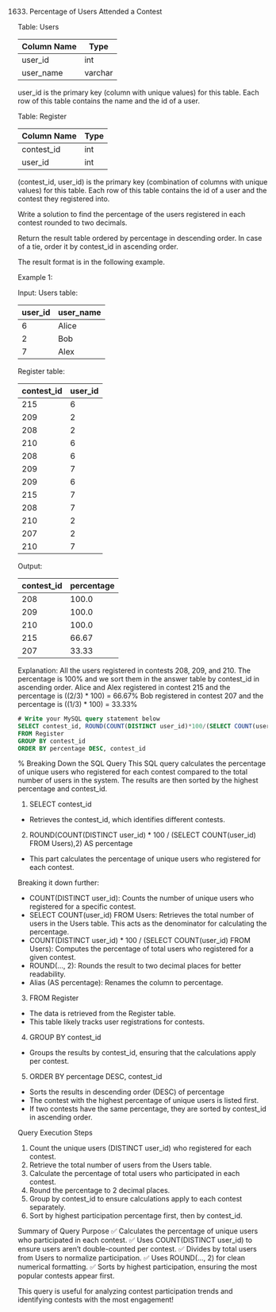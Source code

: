 1633. Percentage of Users Attended a Contest

Table: Users

| Column Name | Type    |
|-------------|---------|
| user_id     | int     |
| user_name   | varchar |

user_id is the primary key (column with unique values) for this table.
Each row of this table contains the name and the id of a user.
 

Table: Register

| Column Name | Type    |
|-------------|---------|
| contest_id  | int     |
| user_id     | int     |

(contest_id, user_id) is the primary key (combination of columns with unique values) for this table.
Each row of this table contains the id of a user and the contest they registered into.
 

Write a solution to find the percentage of the users registered in each contest rounded to two decimals.

Return the result table ordered by percentage in descending order. In case of a tie, order it by contest_id in ascending order.

The result format is in the following example.

 

Example 1:

Input: 
Users table:

| user_id | user_name |
|---------|-----------|
| 6       | Alice     |
| 2       | Bob       |
| 7       | Alex      |

Register table:

| contest_id | user_id |
|------------|---------|
| 215        | 6       |
| 209        | 2       |
| 208        | 2       |
| 210        | 6       |
| 208        | 6       |
| 209        | 7       |
| 209        | 6       |
| 215        | 7       |
| 208        | 7       |
| 210        | 2       |
| 207        | 2       |
| 210        | 7       |

Output: 

| contest_id | percentage |
|------------|------------|
| 208        | 100.0      |
| 209        | 100.0      |
| 210        | 100.0      |
| 215        | 66.67      |
| 207        | 33.33      |

Explanation: 
All the users registered in contests 208, 209, and 210. The percentage is 100% and we sort them in the answer table by contest_id in ascending order.
Alice and Alex registered in contest 215 and the percentage is ((2/3) * 100) = 66.67%
Bob registered in contest 207 and the percentage is ((1/3) * 100) = 33.33%

```sql
# Write your MySQL query statement below
SELECT contest_id, ROUND(COUNT(DISTINCT user_id)*100/(SELECT COUNT(user_id) FROM Users),2) AS percentage
FROM Register 
GROUP BY contest_id 
ORDER BY percentage DESC, contest_id
```

% Breaking Down the SQL Query
This SQL query calculates the percentage of unique users who registered for each contest compared to the total number of users in the system. The results are then sorted by the highest percentage and contest_id.

1. SELECT contest_id
- Retrieves the contest_id, which identifies different contests.

2. ROUND(COUNT(DISTINCT user_id) * 100 / (SELECT COUNT(user_id) FROM Users),2) AS percentage
- This part calculates the percentage of unique users who registered for each contest.

Breaking it down further:
- COUNT(DISTINCT user_id): Counts the number of unique users who registered for a specific contest.
- SELECT COUNT(user_id) FROM Users: Retrieves the total number of users in the Users table. This acts as the denominator for calculating the percentage.
- COUNT(DISTINCT user_id) * 100 / (SELECT COUNT(user_id) FROM Users): Computes the percentage of total users who registered for a given contest.
- ROUND(..., 2): Rounds the result to two decimal places for better readability.
- Alias (AS percentage): Renames the column to percentage.

3. FROM Register
- The data is retrieved from the Register table.
- This table likely tracks user registrations for contests.

4. GROUP BY contest_id
- Groups the results by contest_id, ensuring that the calculations apply per contest.

5. ORDER BY percentage DESC, contest_id
- Sorts the results in descending order (DESC) of percentage
- The contest with the highest percentage of unique users is listed first.
- If two contests have the same percentage, they are sorted by contest_id in ascending order.

Query Execution Steps
1. Count the unique users (DISTINCT user_id) who registered for each contest.
2. Retrieve the total number of users from the Users table.
3. Calculate the percentage of total users who participated in each contest.
4. Round the percentage to 2 decimal places.
5. Group by contest_id to ensure calculations apply to each contest separately.
6. Sort by highest participation percentage first, then by contest_id.

Summary of Query Purpose
✅ Calculates the percentage of unique users who participated in each contest.
✅ Uses COUNT(DISTINCT user_id) to ensure users aren’t double-counted per contest.
✅ Divides by total users from Users to normalize participation.
✅ Uses ROUND(..., 2) for clean numerical formatting.
✅ Sorts by highest participation, ensuring the most popular contests appear first.

This query is useful for analyzing contest participation trends and identifying contests with the most engagement!